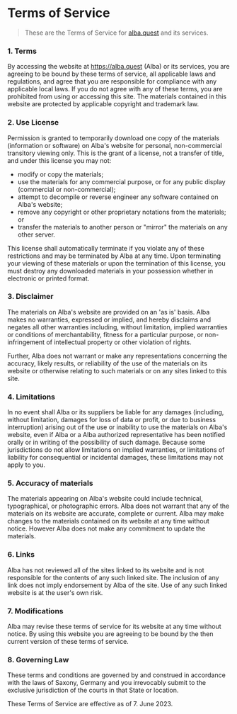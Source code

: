 # Terms of Service
> These are the Terms of Service for [alba.quest](https://alba.quest) and its services.

### 1. Terms 
By accessing the website at https://alba.quest (Alba) or its services, you are agreeing to be bound by these terms of service, all applicable laws and regulations, and agree that you are responsible for compliance with any applicable local laws. If you do not agree with any of these terms, you are prohibited from using or accessing this site. The materials contained in this website are protected by applicable copyright and trademark law. 

### 2. Use License 
Permission is granted to temporarily download one copy of the materials (information or software) on Alba's website for personal, non-commercial transitory viewing only. This is the grant of a license, not a transfer of title, and under this license you may not: 

- modify or copy the materials; 
- use the materials for any commercial purpose, or for any public display (commercial or non-commercial); 
- attempt to decompile or reverse engineer any software contained on Alba's website; 
- remove any copyright or other proprietary notations from the materials; or 
- transfer the materials to another person or "mirror" the materials on any other server. 

This license shall automatically terminate if you violate any of these restrictions and may be terminated by Alba at any time. Upon terminating your viewing of these materials or upon the termination of this license, you must destroy any downloaded materials in your possession whether in electronic or printed format. 

### 3. Disclaimer 
The materials on Alba's website are provided on an 'as is' basis. Alba makes no warranties, expressed or implied, and hereby disclaims and negates all other warranties including, without limitation, implied warranties or conditions of merchantability, fitness for a particular purpose, or non-infringement of intellectual property or other violation of rights. 

Further, Alba does not warrant or make any representations concerning the accuracy, likely results, or reliability of the use of the materials on its website or otherwise relating to such materials or on any sites linked to this site. 

### 4. Limitations 
In no event shall Alba or its suppliers be liable for any damages (including, without limitation, damages for loss of data or profit, or due to business interruption) arising out of the use or inability to use the materials on Alba's website, even if Alba or a Alba authorized representative has been notified orally or in writing of the possibility of such damage. Because some jurisdictions do not allow limitations on implied warranties, or limitations of liability for consequential or incidental damages, these limitations may not apply to you. 

### 5. Accuracy of materials
The materials appearing on Alba's website could include technical, typographical, or photographic errors. Alba does not warrant that any of the materials on its website are accurate, complete or current. Alba may make changes to the materials contained on its website at any time without notice. However Alba does not make any commitment to update the materials. 

### 6. Links 
Alba has not reviewed all of the sites linked to its website and is not responsible for the contents of any such linked site. The inclusion of any link does not imply endorsement by Alba of the site. Use of any such linked website is at the user's own risk. 

### 7. Modifications
Alba may revise these terms of service for its website at any time without notice. By using this website you are agreeing to be bound by the then current version of these terms of service. 

### 8. Governing Law
These terms and conditions are governed by and construed in accordance with the laws of Saxony, Germany and you irrevocably submit to the exclusive jurisdiction of the courts in that State or location.

These Terms of Service are effective as of 7. June 2023.
